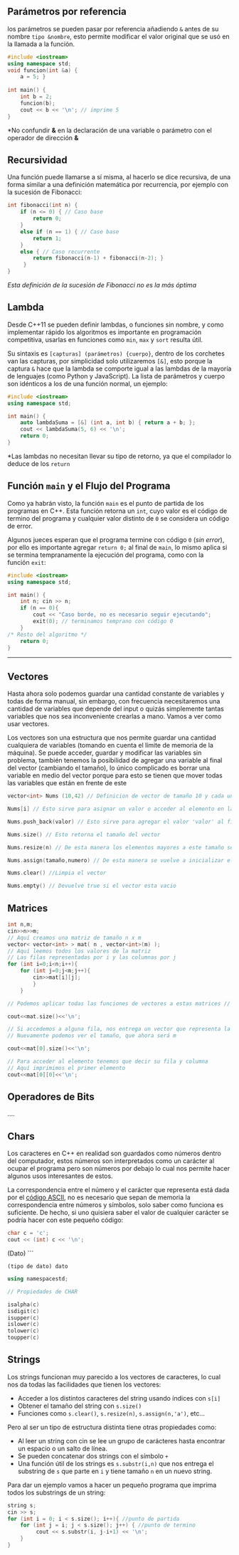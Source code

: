 

## Parámetros por referencia

los parámetros se pueden pasar por referencia añadiendo `&` antes de su nombre `tipo &nombre`, esto permite modificar el valor original que se usó en la llamada a la función.

```cpp
#include <iostream>
using namespace std;
void funcion(int &a) { 
	a = 5; }
	
int main() { 
	int b = 2; 
	funcion(b); 
	cout << b << '\n'; // imprime 5 
}
```

*No confundir **&** en la declaración de una variable o parámetro con el operador de dirección **&** 


## Recursividad

Una función puede llamarse a sí misma, al hacerlo se dice recursiva, de una forma similar a una definición matemática por recurrencia, por ejemplo con la sucesión de Fibonacci:


```cpp
int fibonacci(int n) { 
	if (n <= 0) { // Caso base 
		return 0; 
	} 
	else if (n == 1) { // Case base
		return 1; 
	} 
	else { // Caso recurrente 
		return fibonacci(n-1) + fibonacci(n-2); }
	 }
}
```

*Esta definición de la sucesión de Fibonacci no es la más óptima*

## Lambda

Desde C++11 se pueden definir lambdas, o funciones sin nombre, y como implementar rápido los algoritmos es importante en programación competitiva, usarlas en funciones como `min`, `max` y `sort` resulta útil.

Su sintaxis es `[capturas] (parámetros) {cuerpo}`, dentro de los corchetes van las capturas, por simplicidad solo utilizaremos `[&]`, esto porque la captura `&` hace que la lambda se comporte igual a las lambdas de la mayoría de lenguajes (como Python y JavaScript). La lista de parámetros y cuerpo son idénticos a los de una función normal, un ejemplo:

```cpp
#include <iostream> 
using namespace std;

int main() {
	auto lambdaSuma = [&] (int a, int b) { return a + b; }; 
	cout << lambdaSuma(5, 6) << '\n'; 
	return 0; 
}
```

*Las lambdas no necesitan llevar su tipo de retorno, ya que el compilador lo deduce de los `return`

## Función `main` y el Flujo del Programa

Como ya habrán visto, la función `main` es el punto de partida de los programas en C++. Esta función retorna un `int`, cuyo valor es el código de termino del programa y cualquier valor distinto de `0` se considera un código de error.

Algunos jueces esperan que el programa termine con código `0` (_sin error_), por ello es importante agregar `return 0;` al final de `main`, lo mismo aplica si se termina tempranamente la ejecución del programa, como con la función `exit`:

```cpp
#include <iostream> 
using namespace std;

int main() { 
	int n; cin >> n; 
	if (n == 0){
		cout << "Caso borde, no es necesario seguir ejecutando";
		exit(0); // terminamos temprano con código 0
	} 
/* Resto del algoritmo */
	return 0;
}
```

***
## Vectores

Hasta ahora solo podemos guardar una cantidad constante de variables y todas de forma manual, sin embargo, con frecuencia necesitaremos una cantidad de variables que depende del input o quizás simplemente tantas variables que nos sea inconveniente crearlas a mano. Vamos a ver como usar vectores.

Los vectores son una estructura que nos permite guardar una cantidad cualquiera de variables (tomando en cuenta el límite de memoria de la máquina). Se puede acceder, guardar y modificar las variables sin problema, también tenemos la posibilidad de agregar una variable al final del vector (cambiando el tamaño), lo único complicado es borrar una variable en medio del vector porque para esto se tienen que mover todas las variables que están en frente de este

```cpp
vector<int> Nums (10,42) // Definicion de vector de tamaño 10 y cada uno de sus componentes inicializados en 42

Nums[i] // Esto sirve para asignar un valor o acceder al elemento en la posicion i

Nums.push_back(valor) // Esto sirve para agregar el valor 'valor' al final del vector

Nums.size() // Esto retorna el tamaño del vector

Nums.resize(n) // De esta manera los elementos mayores a este tamaño se eliminan

Nums.assign(tamaño,numero) // De esta manera se vuelve a inicializar el vector

Nums.clear() //Limpia el vector

Nums.empty() // Devuelve true si el vector esta vacio
```

## Matrices

```cpp
int n,m; 
cin>>n>>m; 
// Aquí creamos una matriz de tamaño n x m 
vector< vector<int> > mat( n , vector<int>(m) );
// Aquí leemos todos los valores de la matriz
// Las filas representadas por i y las columnas por j 
for (int i=0;i<n;i++){ 
	for (int j=0;j<m;j++){ 
		cin>>mat[i][j]; 
		} 
	} 

// Podemos aplicar todas las funciones de vectores a estas matrices // Su tamaño nos dirá cuantas filas tiene 

cout<<mat.size()<<'\n'; 

// Si accedemos a alguna fila, nos entrega un vector que representa la fila 
// Nuevamente podemos ver el tamaño, que ahora será m 

cout<<mat[0].size()<<'\n';

// Para acceder al elemento tenemos que decir su fila y columna 
// Aquí imprimimos el primer elemento 
cout<<mat[0][0]<<'\n';

```


## Operadores de Bits

....


## Chars

Los caracteres en C++ en realidad son guardados como números dentro del computador, estos números son interpretados como un carácter al ocupar el programa pero son números por debajo lo cual nos permite hacer algunos usos interesantes de estos.

La correspondencia entre el número y el carácter que representa está dada por el [código ASCII](https://en.cppreference.com/w/cpp/language/ascii), no es necesario que sepan de memoria la correspondencia entre números y símbolos, solo saber como funciona es suficiente. De hecho, si uno quisiera saber el valor de cualquier carácter se podría hacer con este pequeño código:

```cpp
char c = 'c'; 
cout << (int) c << '\n';
```

(Dato) ```
```
(tipo de dato) dato 
```

```c++
using namespacestd;

// Propiedades de CHAR

isalpha(c)
isdigit(c)
isupper(c)
islower(c)
tolower(c)
toupper(c)
```

## Strings

Los strings funcionan muy parecido a los vectores de caracteres, lo cual nos da todas las facilidades que tienen los vectores:

- Acceder a los distintos caracteres del string usando índices con `s[i]`
- Obtener el tamaño del string con `s.size()`
- Funciones como `s.clear()`, `s.resize(n)`, `s.assign(n,'a')`, etc…

Pero al ser un tipo de estructura distinta tiene otras propiedades como:

- Al leer un string con cin se lee un grupo de carácteres hasta encontrar un espacio o un salto de línea.
- Se pueden concatenar dos strings con el símbolo `+`
- Una función útil de los strings es `s.substr(i,n)` que nos entrega el substring de `s` que parte en `i` y tiene tamaño `n` en un nuevo string.

Para dar un ejemplo vamos a hacer un pequeño programa que imprima todos los substrings de un string:

```cpp
string s;
cin >> s;
for (int i = 0; i < s.size(); i++){ //punto de partida 
	for (int j = i; j < s.size(); j++) { //punto de termino
		 cout << s.substr(i, j-i+1) << '\n'; 
	} 
}
```

